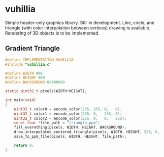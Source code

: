 # vuhillia
Simple header-only graphics library. Still in development. Line, circle, and triangle (with color interpolation between vertices) drawing is available. Rendering of 3D objects is to be implemented. 

## Gradient Triangle
```c
#define IMPLEMENTATION_VUHILLIA
#include "vuhillia.c"

#define WIDTH 800
#define HEIGHT 600
#define BACKGROUND 0x000000

static uint32_t pixels[WIDTH*HEIGHT];

int main(void)
{
	uint32_t color0 = encode_color(255, 255, 0,   0);
	uint32_t color1 = encode_color(255, 0,   255, 0);
	uint32_t color2 = encode_color(255, 0,   0,   255);
	const char *file_path = "triangle.ppm";
	fill_everething(pixels, WIDTH, HEIGHT, BACKGROUND);
	draw_interpolated_centered_triangle(pixels, WIDTH, HEIGHT, 220, 0, 0, -200, -400, 300, color0, color1, color2);
	save_to_ppm_file(pixels, WIDTH, HEIGHT, file_path);

	return 0;
}
```
